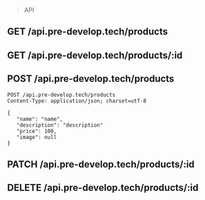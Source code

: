 > API

## GET /api.pre-develop.tech/products

## GET /api.pre-develop.tech/products/:id

## POST /api.pre-develop.tech/products

```
POST /api.pre-develop.tech/products
Content-Type: application/json; charset=utf-8

{
   "name": "name",
   "description": "description"
   "price": 100,
   "image": null
}
```

## PATCH /api.pre-develop.tech/products/:id

## DELETE /api.pre-develop.tech/products/:id
